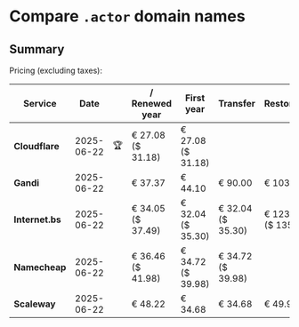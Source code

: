 # Compare `.actor` domain names

## Summary

Pricing (excluding taxes):

| Service | Date |  | / Renewed year | First year | Transfer | Restoration |
|--|--|--|--|--|--|--|
| **Cloudflare** | 2025-06-22 | 🏆 | € 27.08<br>($ 31.18) | € 27.08<br>($ 31.18) |  |  |
| **Gandi** | 2025-06-22 |  | € 37.37 | € 44.10 | € 90.00 | € 103.01 |
| **Internet.bs** | 2025-06-22 |  | € 34.05<br>($ 37.49) | € 32.04<br>($ 35.30) | € 32.04<br>($ 35.30) | € 123.19<br>($ 135.69) |
| **Namecheap** | 2025-06-22 |  | € 36.46<br>($ 41.98) | € 34.72<br>($ 39.98) | € 34.72<br>($ 39.98) |  |
| **Scaleway** | 2025-06-22 |  | € 48.22 | € 34.68 | € 34.68 | € 49.99 |
